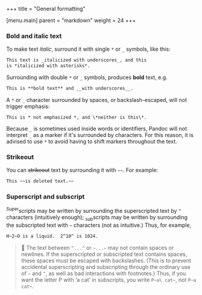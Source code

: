 +++
title = "General formatting"

[menu.main]
parent = "markdown"
weight = 24
+++

### Bold and italic text

To make text *italic*, surround it with single `*` or `_` symbols, like this:

```markdown
This text is _italicized with underscores_, and this
is *italicized with asterisks*.
```

Surrounding with double `*` or `_` symbols, produces **bold** text, e.g.

```markdown
This is **bold text** and __with underscores__.
```

A `*` or `_` character surrounded by spaces, or backslash-escaped, will not trigger emphasis:

```shell
This is * not emphasized *, and \*neither is this\*.
```

Because `_` is sometimes used inside words or identifiers, Pandoc will not interpret `_` as a marker if it's surrounded by characters. For this reason, it is advised to use `*` to avoid having to shift markers throughout the text.

### Strikeout

You can ~~strikeout~~ text by surrounding it with `~~`. For example:

```markdown
This ~~is deleted text.~~
```

### Superscript and subscript

<sup>Super</sup>scripts may be written by surrounding the superscripted text by `^` characters (intuitively enough); <sub>sub</sub>scripts may be written by surrounding the subscripted text with `~` characters (not as intuitive.) Thus, for example,

```markdown
H~2~O is a liquid.  2^10^ is 1024.
```

> 📖 The text between `^...^` or `~...~` may not contain spaces or newlines. If the superscripted or subscripted text contains spaces, these spaces must be escaped with backslashes. (This is to prevent accidental superscripting and subscripting through the ordinary use of `~` and `^`, as well as bad interactions with footnotes.) Thus, if you want the letter P with ‘a cat’ in subscripts, you write `P~a\ cat~`, not `P~a cat~`.
